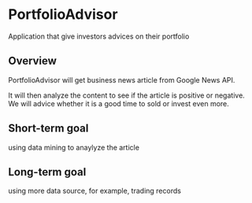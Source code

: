 # PortfolioAdvisor

Application that give investors advices on  their portfolio

## Overview

PortfolioAdvisor will get business news article from Google News API.

It will then analyze the content to see if the article is positive or negative.
We will advice whether it is a good time to sold or invest even more.

## Short-term goal

using data mining to anaylyze the article

## Long-term goal

using more data source, for example, trading records